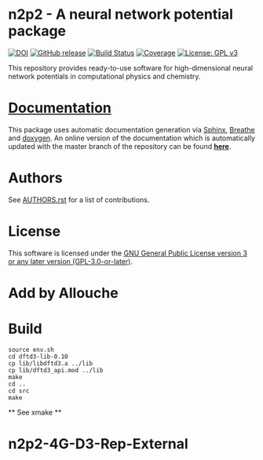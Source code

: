n2p2 - A neural network potential package
=========================================

[![DOI](https://zenodo.org/badge/DOI/10.5281/zenodo.1344446.svg)](https://doi.org/10.5281/zenodo.1344446)
[![GitHub release](https://img.shields.io/github/release/CompPhysVienna/n2p2.svg)](https://GitHub.com/CompPhysVienna/n2p2/releases/)
[![Build Status](https://travis-ci.org/CompPhysVienna/n2p2.svg?branch=master)](https://travis-ci.org/CompPhysVienna/n2p2)
[![Coverage](https://codecov.io/gh/CompPhysVienna/n2p2/branch/master/graph/badge.svg)](https://codecov.io/gh/CompPhysVienna/n2p2)
[![License: GPL v3](https://img.shields.io/badge/License-GPLv3-blue.svg)](https://www.gnu.org/licenses/gpl-3.0)

This repository provides ready-to-use software for high-dimensional neural
network potentials in computational physics and chemistry.

# [Documentation](http://compphysvienna.github.io/n2p2)

This package uses automatic documentation generation via
[Sphinx](http://www.sphinx-doc.org),
[Breathe](https://breathe.readthedocs.io/en/latest/#) and
[doxygen](http://www.doxygen.nl/). An online version of the documentation which
is automatically updated with the master branch of the repository can be found
[__here__](http://compphysvienna.github.io/n2p2).

# Authors

See [AUTHORS.rst](https://github.com/CompPhysVienna/n2p2/blob/master/AUTHORS.rst) for a list of contributions.

# License

This software is licensed under the [GNU General Public License version 3 or any later version (GPL-3.0-or-later)](https://www.gnu.org/licenses/gpl.txt).

# Add by Allouche
# Build 
```
source env.sh
cd dftd3-lib-0.10
cp lib/libdftd3.a ../lib
cp lib/dftd3_api.mod ../lib
make
cd ..
cd src
make
```
** See xmake **
# n2p2-4G-D3-Rep-External
